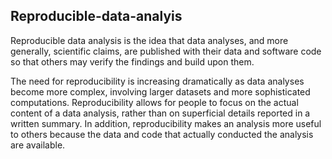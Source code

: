 ## Reproducible-data-analyis

Reproducible data analysis is the idea that data analyses, and more generally, scientific claims, are published with their data and software code so that others may verify the findings and build upon them. 

 The need for reproducibility is increasing dramatically as data analyses become more complex, involving larger datasets and more sophisticated computations. Reproducibility allows for people to focus on the actual content of a data analysis, rather than on superficial details reported in a written summary. In addition, reproducibility makes an analysis more useful to others because the data and code that actually conducted the analysis are available.
